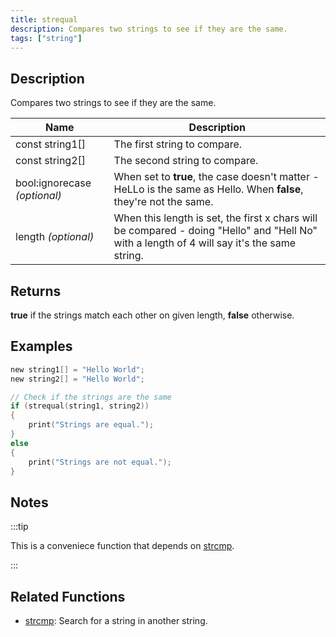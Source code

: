 ```yaml
---
title: strequal
description: Compares two strings to see if they are the same.
tags: ["string"]
---
```


<VersionWarn version='omp v1.1.0.2612' />

<LowercaseNote />

## Description

Compares two strings to see if they are the same.

| Name                         | Description                                                                                                                                 |
| ---------------------------- | ------------------------------------------------------------------------------------------------------------------------------------------- |
| const string1[]              | The first string to compare.                                                                                                                |
| const string2[]              | The second string to compare.                                                                                                               |
| bool:ignorecase *(optional)* | When set to **true**, the case doesn't matter - HeLLo is the same as Hello. When **false**, they're not the same.                           |
| length *(optional)*          | When this length is set, the first x chars will be compared - doing "Hello" and "Hell No" with a length of 4 will say it's the same string. |

## Returns

**true** if the strings match each other on given length, **false** otherwise.

## Examples

```c
new string1[] = "Hello World";
new string2[] = "Hello World";

// Check if the strings are the same
if (strequal(string1, string2))
{
    print("Strings are equal.");
}
else
{
    print("Strings are not equal.");
}
```

## Notes

:::tip

This is a conveniece function that depends on [strcmp](strcmp).

:::

## Related Functions

- [strcmp](strcmp): Search for a string in another string.
